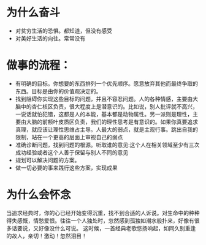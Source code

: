 # 为什么奋斗
* 对贫穷生活的恐惧。都知道，但没有感受
* 对美好生活的向往。常常没有

# 做事的流程：
* 有明确的目标。你想要的东西排列一个优先顺序。愿意放弃其他而最终争取的东西。目标是由你的价值观决定的。
* 找到阻碍你实现这些目标的问题，并且不容忍问题。人的各种情感，主要由大脑中的杏仁核区负责，很大程度上是潜意识的。比如说，别人批评就不高兴，一说话就怕犯错，这都是人的本能，基本都是动物属性。另一派则是理性，主要由大脑的前额叶皮质区负责，我们的理性思考是有意识的。如果你真要追求真理，就应该让理性思维占主导。人最大的弱点，就是主观行事。跳出自我的限制，站在一个更高的层面上审视自己的弱点
* 准确诊断问题，找到问题的根源。听取谁的意见:这个人在相关领域至少有三次成功经验或者这个人善于保留与别人不同的意见
* 规划可以解决问题的方案。
* 做一切必要的事来践行这些方案，实现成果

# 为什么会怀念
  当追求经典时，你的心已经开始变得沉重，找不到合适的人诉说。对生命中的种种得失感慨，情愁爱恨。往往一个人独处时，忽然感到孤独如潮水般扑来，好像有很多话要说，又好像没什么可说。
  这时候，一首经典老歌悠扬响起，如同久别重逢的故人，亲切！激动！忽然泪目！